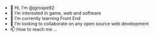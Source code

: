 - 👋 Hi, I’m @jgrospe92
- 👀 I’m interested in game, web and software
- 🌱 I’m currently learning Front End
- 💞️ I’m looking to collaborate on any open source web development
- 📫 How to reach me ...

<!---
jgrospe92/jgrospe92 is a ✨ special ✨ repository because its `README.md` (this file) appears on your GitHub profile.
You can click the Preview link to take a look at your changes.
--->
